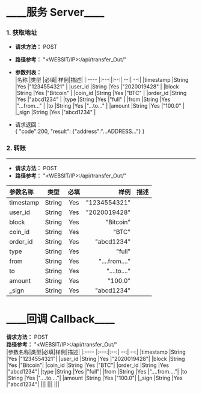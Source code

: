 \_\_\_\_服务 Server\_\_\_\_
====

### 1. 获取地址

+ **请求方法：**   POST  
+ **路径参考：**   "<WEBSIT/IP>:<PORT>/api/transfer_Out/"  
+ **参数列表：**  
  |名称  |类型  |必填| 样例|描述|
  |:---- |:---:|:--:| --:| --:|
  |timestamp  |String |Yes  |"1234554321" |
  |user_id    |String |Yes  |"2020019428" |
  |block      |String |Yes  |"Bitcoin"    |
  |coin_id    |String |Yes  |"BTC"        |
  |order_id   |String |Yes  |"abcd1234"   |
  |type       |String |Yes  |"full"       |
  |from       |String |Yes  |"...from..." |
  |to         |String |Yes  |"...to..."   |
  |amount     |String |Yes  |"100.0"      |
  |\_sign     |String |Yes  |"abcd1234"   |

+ 请求返回：  
  {
    "code":200,
    "result":
      {"address":"...ADDRESS..."}
  }

### 2. 转账
----
+ **请求方法：**   POST  
+ **路径参考：**   "<WEBSIT/IP>:<PORT>/api/transfer_Out/"  
  
|参数名称|类型|必填|样例|描述|
|:---- |:---:|:--:| --:| --:|
|timestamp  |String |Yes  |"1234554321"|
|user_id    |String |Yes  |"2020019428"|
|block      |String |Yes  |"Bitcoin"|
|coin_id    |String |Yes  |"BTC"|
|order_id   |String |Yes  |"abcd1234"|
|type       |String |Yes  |"full"|
|from       |String |Yes  |"....from...."|
|to         |String |Yes  |"....to...."|
|amount     |String |Yes  |"100.0"|
|_sign      |String |Yes  |"abcd1234"|

\_\_\_\_回调 Callback\_\_\_\_
====
**请求方法：**   POST  
**路径参考：**   "<WEBSIT/IP>:<PORT>/api/transfer_Out/"  
|参数名称|类型|必填|样例|描述|
|:---- |:---:|:--:| --:| --:|
|timestamp  |String |Yes  |"1234554321"|
|user_id    |String |Yes  |"2020019428"|
|block      |String |Yes  |"Bitcoin"|
|coin_id    |String |Yes  |"BTC"|
|order_id   |String |Yes  |"abcd1234"|
|type       |String |Yes  |"full"|
|from       |String |Yes  |"....from...."|
|to         |String |Yes  |"....to...."|
|amount     |String |Yes  |"100.0"|
|_sign      |String |Yes  |"abcd1234"|
|||
|||
|||



